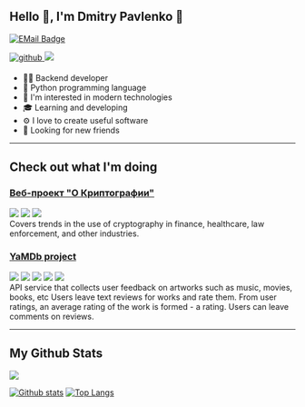 ## Hello 👋, I'm Dmitry Pavlenko 👋

[![EMail Badge](https://img.shields.io/badge/-jobpavlenko@yandex.ru-0072b1?style=flat&logo=mail.ru&logoColor=white&link=mailto:jobpavlenko@yandex.ru)](mailto:jobpavlenko@yandex.ru)

<a href="https://github.com/DPavlen" target="_blank">
<img src=https://img.shields.io/badge/github-%2324292e.svg?&style=for-the-badge&logo=github&logoColor=white alt=github style="margin-bottom: 5px;" />
</a>
<a href="https://t.me/Thepavlen" target="_blank">
<img src=https://img.shields.io/badge/Telegram-2CA5E0?style=for-the-badge&logo=telegram&logoColor=white />
</a>

- 👨‍💻 Backend developer
- 🐊 Python programming language
- 🚀 I'm interested in modern technologies
- 🎓 Learning and developing
- ⚙️ I love to create useful software 
- 🤝 Looking for new friends 
***
## Check out what I'm doing

### [Веб-проект "О Криптографии"](https://github.com/DPavlen/backend)
![](https://img.shields.io/badge/Django-4.2.1-6495ED) ![](https://img.shields.io/badge/djangorestframework-3.14.0-6495ED)  ![](https://img.shields.io/badge/authtoken-2.1.4-6495ED) \
Covers trends in the use of cryptography in finance, healthcare, law enforcement, and other industries.

### [YaMDb project](https://github.com/DPavlen/api_yamdb_10)
![](https://img.shields.io/badge/Django-3.2-6495ED) ![](https://img.shields.io/badge/DRF-3.12.4-6495ED) ![](https://img.shields.io/badge/SimpleJWT-4.7.2-6495ED) ![](https://img.shields.io/badge/django--import--export-3.2-6495ED) ![](https://img.shields.io/badge/pytest-6.2.4-6495ED) \
API service that collects user feedback on artworks such as music, movies, books, etc Users leave text reviews for works and rate them. From user ratings, an average rating of the work is formed - a rating. Users can leave comments on reviews.


***

## My Github Stats

![](https://komarev.com/ghpvc/?username=DPavlen&style=for-the-badge&label=MY_PROFILE_VIEWS)

[![Github stats](https://github-readme-stats.vercel.app/api?username=DPavlen&show_icons=true&include_all_commits=true)](https://github.com/DPavlen/github-readme-stats)
[![Top Langs](https://github-readme-stats.vercel.app/api/top-langs/?username=DPavlen&layout=donut&custom_title=My+Most+Used+Languages)](https://github.com/DPavlen/github-readme-stats)
